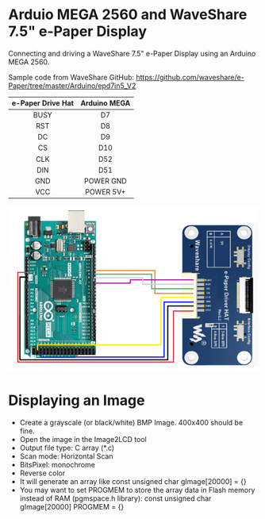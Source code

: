 # Arduio MEGA 2560 and WaveShare 7.5" e-Paper Display
Connecting and driving a WaveShare 7.5" e-Paper Display using an Arduino MEGA 2560.

Sample code from WaveShare GitHub:
https://github.com/waveshare/e-Paper/tree/master/Arduino/epd7in5_V2

| e-Paper Drive Hat | Arduino MEGA    |
| :-------------:   | :-------------: |
| BUSY              | D7              |
| RST               | D8              |
| DC                | D9              |
| CS                | D10             |
| CLK               | D52             |
| DIN               | D51             |
| GND               | POWER GND       |
| VCC               | POWER 5V+       |

![alt text](https://raw.githubusercontent.com/cvasquez-github/arduino-mega-epaper/main/arduino-mega-epaper-hat.png)


# Displaying an Image
- Create a grayscale (or black/white) BMP Image. 400x400 should be fine.
- Open the image in the Image2LCD tool
- Output file type: C array (*.c)
- Scan mode: Horizontal Scan
- BitsPixel: monochrome
- Reverse color
- It will generate an array like const unsigned char gImage[20000] = {}
- You may want to set PROGMEM to store the array data in Flash memory instead of RAM (pgmspace.h library): const unsigned char gImage[20000] PROGMEM = {}

